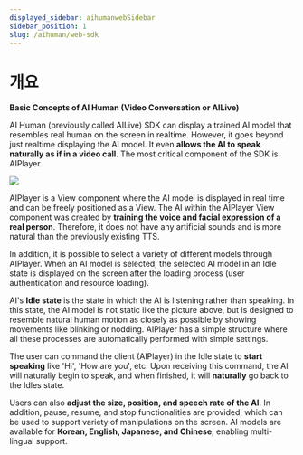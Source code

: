 ```yaml
---
displayed_sidebar: aihumanwebSidebar
sidebar_position: 1
slug: /aihuman/web-sdk
---
```


# 개요

**Basic Concepts of AI Human (Video Conversation or AILive)**

AI Human (previously called AILive) SDK can display a trained AI model that resembles real human on the screen in realtime. However, it goes beyond just realtime displaying the AI model. It even **allows the AI to speak naturally as if in a video call**. The most critical component of the SDK is AIPlayer.

<img src="/img/aihuman/web/quick_start.png" />

AIPlayer is a View component where the AI model is displayed in real time and can be freely positioned as a View. The AI within the AIPlayer View component was created by **training the voice and facial expression of a real person**. Therefore, it does not have any artificial sounds and is more natural than the previously existing TTS.

In addition, it is possible to select a variety of different models through AIPlayer. When an AI model is selected, the selected AI model in an Idle state is displayed on the screen after the loading process (user authentication and resource loading).

AI's **Idle state** is the state in which the AI is listening rather than speaking. In this state, the AI model is not static like the picture above, but is designed to resemble natural human motion as closely as possible by showing movements like blinking or nodding. AIPlayer has a simple structure where all these processes are automatically performed with simple settings.

The user can command the client (AIPlayer) in the Idle state to **start speaking** like 'Hi', 'How are you', etc. Upon receiving this command, the AI will naturally begin to speak, and when finished, it will **naturally** go back to the Idles state.

Users can also **adjust the size, position, and speech rate of the AI**. In addition, pause, resume, and stop functionalities are provided, which can be used to support variety of manipulations on the screen. AI models are available for **Korean, English, Japanese, and Chinese**, enabling multi-lingual support.

